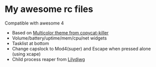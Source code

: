 # My awesome rc files

Compatible with awesome 4

* Based on [Multicolor theme from copycat-killer](https://github.com/copycat-killer/awesome-copycats)
* Volume/battery/uptime/mem/cpu/net widgets
* Tasklist at bottom
* Change capslock to Mod4(super) and Escape when pressed alone (using xcape)
* Child process reaper from [Lilydjwg](https://blog.lilydjwg.me/2014/2/23/let-s-adopt-orphaned-processes.43035.html)